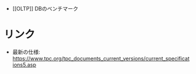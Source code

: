 - [[OLTP]] DBのベンチマーク

# リンク
- 最新の仕様: https://www.tpc.org/tpc_documents_current_versions/current_specifications5.asp